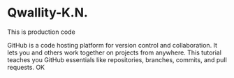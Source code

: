 # Qwallity-K.N.
This is production code

GitHub is a code hosting platform for version control and collaboration. It lets you and others work together on projects from anywhere. This tutorial teaches you GitHub essentials like repositories, branches, commits, and pull requests.
OK
